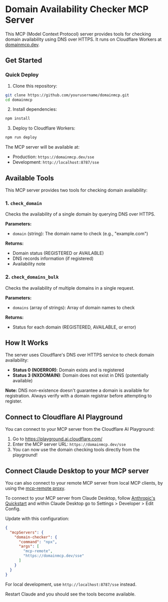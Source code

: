# Domain Availability Checker MCP Server

This MCP (Model Context Protocol) server provides tools for checking domain availability using DNS over HTTPS. It runs on Cloudflare Workers at [domainmcp.dev](https://domainmcp.dev). 

## Get Started

### Quick Deploy

1. Clone this repository:
```bash
git clone https://github.com/yourusername/domainmcp.git
cd domainmcp
```

2. Install dependencies:
```bash
npm install
```

3. Deploy to Cloudflare Workers:
```bash
npm run deploy
```

The MCP server will be available at:
- Production: `https://domainmcp.dev/sse`
- Development: `http://localhost:8787/sse`

## Available Tools

This MCP server provides two tools for checking domain availability:

### 1. `check_domain`
Checks the availability of a single domain by querying DNS over HTTPS.

**Parameters:**
- `domain` (string): The domain name to check (e.g., "example.com")

**Returns:**
- Domain status (REGISTERED or AVAILABLE)
- DNS records information (if registered)
- Availability note

### 2. `check_domains_bulk`
Checks the availability of multiple domains in a single request.

**Parameters:**
- `domains` (array of strings): Array of domain names to check

**Returns:**
- Status for each domain (REGISTERED, AVAILABLE, or error)

## How It Works

The server uses Cloudflare's DNS over HTTPS service to check domain availability:
- **Status 0 (NOERROR)**: Domain exists and is registered
- **Status 3 (NXDOMAIN)**: Domain does not exist in DNS (potentially available)

**Note:** DNS non-existence doesn't guarantee a domain is available for registration. Always verify with a domain registrar before attempting to register. 

## Connect to Cloudflare AI Playground

You can connect to your MCP server from the Cloudflare AI Playground:

1. Go to https://playground.ai.cloudflare.com/
2. Enter the MCP server URL: `https://domainmcp.dev/sse`
3. You can now use the domain checking tools directly from the playground!

## Connect Claude Desktop to your MCP server

You can also connect to your remote MCP server from local MCP clients, by using the [mcp-remote proxy](https://www.npmjs.com/package/mcp-remote). 

To connect to your MCP server from Claude Desktop, follow [Anthropic's Quickstart](https://modelcontextprotocol.io/quickstart/user) and within Claude Desktop go to Settings > Developer > Edit Config.

Update with this configuration:

```json
{
  "mcpServers": {
    "domain-checker": {
      "command": "npx",
      "args": [
        "mcp-remote",
        "https://domainmcp.dev/sse"
      ]
    }
  }
}
```

For local development, use `http://localhost:8787/sse` instead.

Restart Claude and you should see the tools become available. 
